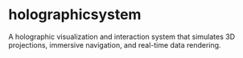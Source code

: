 # holographicsystem
A holographic visualization and interaction system that simulates 3D projections, immersive navigation, and real-time data rendering.
